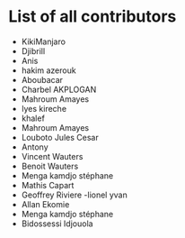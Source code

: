 # List of all contributors

- KikiManjaro 
- Djibrill 
- Anis
- hakim azerouk
- Aboubacar
- Charbel AKPLOGAN
- Mahroum Amayes
- lyes kireche
- khalef 
- Mahroum Amayes
- Louboto Jules Cesar
- Antony
- Vincent Wauters
- Benoit Wauters
- Menga kamdjo stéphane
- Mathis Capart
- Geoffrey Riviere
-lionel yvan
- Allan Ekomie
- Menga kamdjo stéphane
- Bidossessi Idjouola
